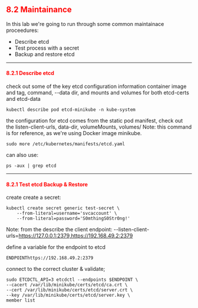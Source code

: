 ## <font color='red'> 8.2 Maintainance </font>
In this lab we're going to run through some common maintainace proceedures:
* Describe etcd
* Test process with a secret
* Backup and restore etcd

---

#### <font color='red'> 8.2.1 Describe etcd </font>
check out some of the key etcd configuration information
container image and tag, command, --data dir, and mounts and volumes for both etcd-certs and etcd-data

```
kubectl describe pod etcd-minikube -n kube-system
```
the configuration for etcd comes from the static pod manifest, check out the listen-client-urls, data-dir, volumeMounts, volumes/
Note: this command is for reference, as we're using Docker image minikube.
```
sudo more /etc/kubernetes/manifests/etcd.yaml
```
can also use:
```
ps -aux | grep etcd
```

---

#### <font color='red'> 8.2.1 Test etcd Backup & Restore </font>
create create a secret:
```
kubectl create secret generic test-secret \
    --from-literal=username='svcaccount' \
    --from-literal=password='S0mthingS0Str0ng!'
```
Note: from the describe the client endpoint: --listen-client-urls=https://127.0.0.1:2379,https://192.168.49.2:2379 

define a variable for the endpoint to etcd
```
ENDPOINThttps://192.168.49.2:2379
```
connect to the correct cluster & validate;
```
sudo ETCDCTL_API=3 etcdctl --endpoints $ENDPOINT \
--cacert /var/lib/minikube/certs/etcd/ca.crt \
--cert /var/lib/minikube/certs/etcd/server.crt \ 
--key /var/lib/minikube/certs/etcd/server.key \ 
member list
```

